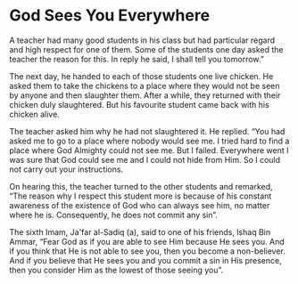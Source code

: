 God Sees You Everywhere
=======================

A teacher had many good students in his class but had particular regard
and high respect for one of them. Some of the students one day asked the
teacher the reason for this. In reply he said, I shall tell you
tomorrow.”

The next day, he handed to each of those students one live chicken. He
asked them to take the chickens to a place where they would not be seen
by anyone and then slaughter them. After a while, they returned with
their chicken duly slaughtered. But his favourite student came back with
his chicken alive.

The teacher asked him why he had not slaughtered it. He replied. “You
had asked me to go to a place where nobody would see me. I tried hard to
find a place where God Almighty could not see me. But I failed.
Everywhere went I was sure that God could see me and I could not hide
from Him. So I could not carry out your instructions.

On hearing this, the teacher turned to the other students and remarked,
“The reason why I respect this student more is because of his constant
awareness of the existence of God who can always see him, no matter
where he is. Consequently, he does not commit any sin”.

The sixth Imam, Ja'far al-Sadiq (a), said to one of his friends, lshaq
Bin Ammar, “Fear God as if you are able to see Him because He sees you.
And if you think that He is not able to see you, then you become a
non-believer. And if you believe that He sees you and you commit a sin
in His presence, then you consider Him as the lowest of those seeing
you”.


